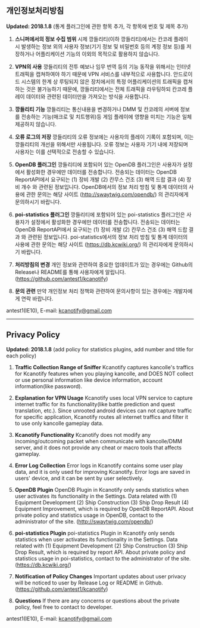 ## 개인정보처리방침

**Updated: 2018.1.8** (통계 플러그인에 관한 항목 추가, 각 항목에 번호 및 제목 추가)

1. **스니퍼에서의 정보 수집 범위** 시제 깡들리티(이하 깡들리티)에서는 칸코레 플레이 시 발생하는 정보 외의 사용자 정보(기기 정보 및 비밀번호 등의 계정 정보 등)를 저장하거나 어플리케이션 기능의 이외의 목적으로 활용하지 않습니다.

2. **VPN의 사용** 깡들리티의 전투 예보나 임무 번역 등의 기능 동작을 위해서는 인터넷 트래픽을 캡쳐하여야 하기 때문에 VPN 서비스를 내부적으로 사용합니다. 안드로이드 시스템의 한계 상 루팅되지 않은 장치에서의 특정 어플리케이션의 트래픽을 캡쳐하는 것은 불가능하기 때문에, 깡들리티에서는 전체 트래픽을 라우팅하되 칸코레 플레이 데이터와 관련된 데이터만을 가져오는 방식을 사용합니다. 

3. **깡들리티 기능** 깡들리티는 통신내용을 변경하거나 DMM 및 칸코레의 서버에 정보를 전송하는 기능(매크로 및 치트행위)등 게임 플레이에 영향을 미치는 기능은 일체 제공하지 않습니다. 

4. **오류 로그의 저장** 깡들리티의 오류 정보에는 사용자의 플레이 기록이 포함되며, 이는 깡들리티의 개선을 위해서만 사용됩니다. 오류 정보는 사용자 기기 내에 저장되며 사용자는 이를 선택적으로 전송할 수 있습니다.

5. **OpenDB 플러그인** 깡들리티에 포함되어 있는 OpenDB 플러그인은 사용자가 설정에서 활성화한 경우에만 데이터를 전송합니다. 전송되는 데이터는 OpenDB ReportAPI에서 요구되는 (1) 장비 개발 (2) 칸무스 건조 (3) 해역 드랍 결과 (4) 장비 개수 와 관련된 정보입니다. 
OpenDB에서의 정보 처리 방침 및 통계 데이터의 사용에 관한 문의는 해당 사이트 (http://swaytwig.com/opendb/) 의 관리자에게 문의하시기 바랍니다.

6. **poi-statistics 플러그인** 깡들리티에 포함되어 있는 poi-statistics 플러그인은 사용자가 설정에서 활성화한 경우에만 데이터를 전송합니다. 전송되는 데이터는 OpenDB ReportAPI에서 요구되는 (1) 장비 개발 (2) 칸무스 건조 (3) 해역 드랍 결과 와 관련된 정보입니다.
poi-statistics에서의 정보 처리 방침 및 통계 데이터의 사용에 관한 문의는 해당 사이트 (https://db.kcwiki.org/) 의 관리자에게 문의하시기 바랍니다. 

7. **처리방침의 변경** 개인 정보와 관련하여 중요한 업데이트가 있는 경우에는 Github의 Release나 README를 통해 사용자에게 알립니다. (https://github.com/antest1/kcanotify)

8. **문의 관련** 만약 개인정보 처리 정책와 관련하여 문의사항이 있는 경우에는 개발자에게 연락 바랍니다.

antest1(IE10), E-mail: kcanotify@gmail.com

<hr/>

## Privacy Policy 

**Updated: 2018.1.8** (add policy for statistics plugins, add number and title for each policy)

1. **Traffic Collection Range of Sniffer** Kcanotify captures kancolle's traffics for Kcanotify features when you playing kancolle, and DOES NOT collect or use personal information like device information, account information(like password).

2. **Explanation for VPN Usage** Kcanotify uses local VPN service to capture internet traffic for its functionality(like battle prediction and quest translation, etc.). Since unrooted android devices can not capture traffic for specific application, Kcanotify routes all internet traffics and filter it to use only kancolle gameplay data.

3. **Kcanotify Functionality** Kcanotify does not modify any incoming/outcoming packet when communicate with kancolle/DMM server, and it does not provide any cheat or macro tools that affects gameplay.

4. **Error Log Collection** Error logs in Kcanotify contains some user play data, and it is only used for improving Kcanotify. Error logs are saved in users' device, and it can be sent by user selectively.

5. **OpenDB Plugin** OpenDB Plugin in Kcanotify only sends statistics when user activates its functionality in the Settings. Data related with (1) Equipment Development (2) Ship Construction (3) Ship Drop Result (4) Equipment Improvement, which is required by OpenDB ReportAPI.
About private policy and statistics usage in OpenDB, contact to the administrator of the site. (http://swaytwig.com/opendb/)

6. **poi-statistics Plugin** poi-statistics Plugin in Kcanotify only sends statistics when user activates its functionality in the Settings. Data related with (1) Equipment Development (2) Ship Construction (3) Ship Drop Result, which is required by report API.
About private policy and statistics usage in poi-statistics, contact to the administrator of the site. (https://db.kcwiki.org/)

7. **Notification of Policy Changes** Important updates about user privacy will be noticed to user by Release Log or README in Github. (https://github.com/antest1/kcanotify)

8. **Questions** If there are any concerns or questions about the private policy, feel free to contact to developer.

antest1(IE10), E-mail: kcanotify@gmail.com
